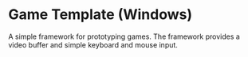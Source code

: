 # Game Template (Windows)

A simple framework for prototyping games.
The framework provides a video buffer and simple keyboard and mouse input.
